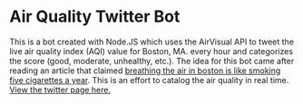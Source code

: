 # Air Quality Twitter Bot
This is a bot created with Node.JS which uses the AirVisual API to tweet the live air quality index (AQI) value for Boston, MA. every hour and categorizes the score (good, moderate, unhealthy, etc.). The idea for this bot came after reading an article that claimed [breathing the air in boston is like smoking five cigarettes a year](https://www.google.com/url?sa=t&rct=j&q=&esrc=s&source=web&cd=1&cad=rja&uact=8&ved=0ahUKEwiomI2av5HXAhUC7IMKHYm1AE8QFggmMAA&url=https%3A%2F%2Fwww.boston.com%2Fnews%2Flocal-news%2F2015%2F08%2F28%2Fbreathing-boston-air-is-like-smoking-5-cigarettes-a-year&usg=AOvVaw0JRzSgnrVBCYPszwHZmtpe). This is an effort to catalog the air quality in real time.
[View the twitter page here.](https://twitter.com/openairboston)
